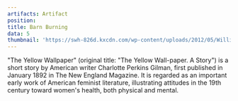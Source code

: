 ```yaml
---
artifacts: Artifact
position: 
title: Barn Burning
data: 5
thumbnail: 'https://swh-826d.kxcdn.com/wp-content/uploads/2012/05/William-Faulkner-Barn-Burning.png'
---
```


"The Yellow Wallpaper" (original title: "The Yellow Wall-paper. A Story") is a short story by American writer Charlotte Perkins Gilman, first published in January 1892 in The New England Magazine. It is regarded as an important early work of American feminist literature, illustrating attitudes in the 19th century toward women's health, both physical and mental.